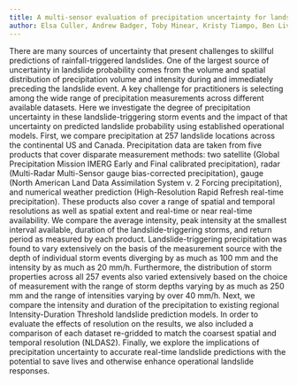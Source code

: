 ```yaml
---
title: A multi-sensor evaluation of precipitation uncertainty for landslide-triggering storm events
author: Elsa Culler, Andrew Badger, Toby Minear, Kristy Tiampo, Ben Livneh
---
```


There are many sources of uncertainty that present challenges to skillful predictions of rainfall-triggered landslides. One of the largest source of uncertainty in landslide probability comes from the volume and spatial distribution of precipitation volume and intensity during and immediately preceding the landslide event. A key challenge for practitioners is selecting among the wide range of precipitation measurements across different available datasets. Here we investigate the degree of precipitation uncertainty in these landslide-triggering storm events and the impact of that uncertainty on predicted landslide probability using established operational models. First, we compare precipitation at 257 landslide locations across the continental US and Canada. Precipitation data are taken from five products that cover disparate measurement methods: two satellite (Global Precipitation Mission IMERG Early and Final calibrated precipitation), radar (Multi-Radar Multi-Sensor gauge bias-corrected precipitation), gauge (North American Land Data Assimilation System v. 2 Forcing precipitation), and numerical weather prediction (High-Resolution Rapid Refresh real-time precipitation). These products also cover a range of spatial and temporal resolutions as well as spatial extent and real-time or near real-time availability. We compare the average intensity, peak intensity at the smallest interval available, duration of the landslide-triggering storms, and return period as measured by each product. Landslide-triggering precipitation was found to vary extensively on the basis of the measurement source with the depth of individual storm events diverging by as much as 100 mm and the intensity by as much as 20 mm/h. Furthermore, the distribution of storm properties across all 257 events also varied extensively based on the choice of measurement with the range of storm depths varying by as much as 250 mm and the range of intensities varying by over 40 mm/h. Next, we compare the intensity and duration of the precipitation to existing regional Intensity-Duration Threshold landslide prediction models. In order to evaluate the effects of resolution on the results, we also included a comparison of each dataset re-gridded to match the coarsest spatial and temporal resolution (NLDAS2). Finally, we explore the implications of precipitation uncertainty to accurate real-time landslide predictions with the potential to save lives and otherwise enhance operational landslide responses.